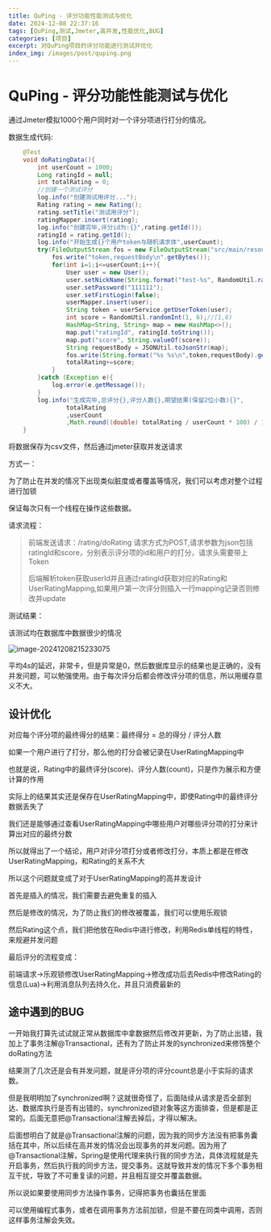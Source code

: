 ```yaml
---
title: QuPing - 评分功能性能测试与优化
date: 2024-12-08 22:37:16
tags: [QuPing,测试,Jmeter,高并发,性能优化,BUG]
categories: [项目]
excerpt: 对QuPing项目的评分功能进行测试并优化
index_img: /images/post/quping.png
---
```

# QuPing - 评分功能性能测试与优化

通过Jmeter模拟1000个用户同时对一个评分项进行打分的情况。

数据生成代码:

```java
    @Test
    void doRatingData(){
        int userCount = 1000;
        Long ratingId = null;
        int totalRating = 0;
        //创建一个测试评分
        log.info("创建测试用评分...");
        Rating rating = new Rating();
        rating.setTitle("测试用评分");
        ratingMapper.insert(rating);
        log.info("创建完毕,评分id为:{}",rating.getId());
        ratingId = rating.getId();
        log.info("开始生成{}个用户token与随机请求体",userCount);
        try(FileOutputStream fos = new FileOutputStream("src/main/resources/doRatingData.csv")){
            fos.write("token,requestBody\n".getBytes());
            for(int i=1;i<=userCount;i++){
                User user = new User();
                user.setNickName(String.format("test-%s", RandomUtil.randomString(5)));
                user.setPassword("111111");
                user.setFirstLogin(false);
                userMapper.insert(user);
                String token = userService.getUserToken(user);
                int score = RandomUtil.randomInt(1, 6);//[1,6)
                HashMap<String, String> map = new HashMap<>();
                map.put("ratingId", ratingId.toString());
                map.put("score", String.valueOf(score));
                String requestBody = JSONUtil.toJsonStr(map);
                fos.write(String.format("%s %s\n",token,requestBody).getBytes());
                totalRating+=score;
            }
        }catch (Exception e){
            log.error(e.getMessage());
        }
        log.info("生成完毕,总评分{},评分人数{},期望结果(保留2位小数){}",
                totalRating
                ,userCount
                ,Math.round((double) totalRating / userCount * 100) / 100.0);
    }
```

将数据保存为csv文件，然后通过jmeter获取并发送请求

方式一：

为了防止在并发的情况下出现类似脏度或者覆盖等情况，我们可以考虑对整个过程进行加锁

保证每次只有一个线程在操作这些数据。

请求流程：

> 前端发送请求：/rating/doRating 请求方式为POST,请求参数为json包括ratingId和score，分别表示评分项的id和用户的打分，请求头需要带上Token 
>
> 后端解析token获取userId并且通过ratingId获取对应的Rating和UserRatingMapping,如果用户第一次评分则插入一行mapping记录否则修改并update

测试结果：

该测试均在数据库中数据很少的情况

![image-20241208215233075](https://cdn.yunjiujiu.xyz/blogimages/image-20241208215233075.png)

平均4s的延迟，非常卡，但是异常是0，然后数据库显示的结果也是正确的，没有并发问题，可以勉强使用。由于每次评分后都会修改评分项的信息，所以用缓存意义不大。

## 设计优化

对应每个评分项的最终得分的结果：最终得分 = 总的得分 / 评分人数

如果一个用户进行了打分，那么他的打分会被记录在UserRatingMapping中

也就是说，Rating中的最终评分(score)、评分人数(count)，只是作为展示和方便计算的作用

实际上的结果其实还是保存在UserRatingMapping中，即使Rating中的最终评分数据丢失了

我们还是能够通过查看UserRatingMapping中哪些用户对哪些评分项的打分来计算出对应的最终分数

所以就得出了一个结论，用户对评分项打分或者修改打分，本质上都是在修改UserRatingMapping，和Rating的关系不大

所以这个问题就变成了对于UserRatingMapping的高并发设计

首先是插入的情况，我们需要去避免重复的插入

然后是修改的情况，为了防止我们的修改被覆盖，我们可以使用乐观锁

然后Rating这个点，我们把他放在Redis中进行修改，利用Redis单线程的特性，来规避并发问题

最后评分的流程变成：

前端请求→乐观锁修改UserRatingMapping→修改成功后去Redis中修改Rating的信息(Lua)→利用消息队列去持久化，并且只消费最新的

## 途中遇到的BUG

一开始我打算先试试就正常从数据库中拿数据然后修改并更新，为了防止出错，我加上了事务注解@Transactional，还有为了防止并发的synchronized来修饰整个doRating方法

结果测了几次还是会有并发问题，就是评分项的评分count总是小于实际的请求数。

但是我明明加了synchronized啊？这就很奇怪了，后面陆续从请求是否全部到达、数据库执行是否有出错的，synchronized锁对象等这方面排查，但是都是正常的。后面无意把@Transactional注解去掉后，才得以解决。

后面想明白了就是@Transactional注解的问题，因为我的同步方法没有把事务囊括在其中，所以后续在高并发的情况会出现事务的并发问题。因为用了@Transactional注解，Spring是使用代理来执行我的同步方法，具体流程就是先开启事务，然后执行我的同步方法，提交事务。这就导致并发的情况下多个事务相互干扰，导致了不可重复读的问题，并且相互提交并覆盖数据。

所以说如果要使用同步方法操作事务，记得把事务也囊括在里面

可以使用编程式事务，或者在调用事务方法前加锁，但是不要在同类中调用，否则这样事务注解会失效。